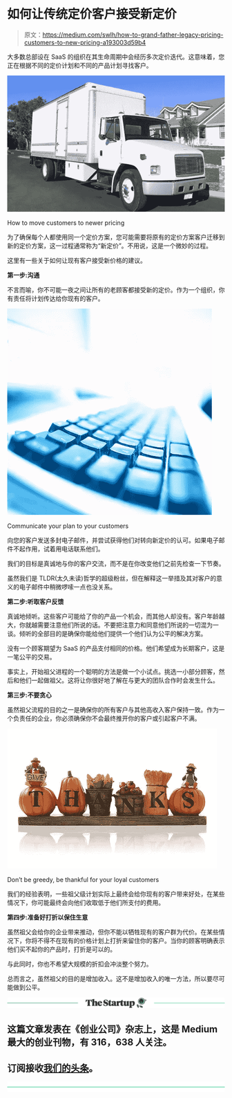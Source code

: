 # 如何让传统定价客户接受新定价

> 原文：<https://medium.com/swlh/how-to-grand-father-legacy-pricing-customers-to-new-pricing-a193003d59b4>

大多数总部设在 SaaS 的组织在其生命周期中会经历多次定价迭代。这意味着，您正在根据不同的定价计划和不同的产品计划寻找客户。

![](img/6c97dcb0590d2066405f3ac40822d42c.png)

How to move customers to newer pricing

为了确保每个人都使用同一个定价方案，您可能需要将原有的定价方案客户迁移到新的定价方案，这一过程通常称为“新定价”。不用说，这是一个微妙的过程。

这里有一些关于如何让现有客户接受新价格的建议。

**第一步:沟通**

不言而喻，你不可能一夜之间让所有的老顾客都接受新的定价。作为一个组织，你有责任将计划传达给你现有的客户。

![](img/250c3e60324baf4a5a0e19579dca2dc8.png)

Communicate your plan to your customers

向您的客户发送多封电子邮件，并尝试获得他们对转向新定价的认可。如果电子邮件不起作用，试着用电话联系他们。

我们的目标是真诚地与你的客户交流，而不是在你改变他们之前先检查一下节奏。

虽然我们是 TLDR(太久未读)哲学的超级粉丝，但在解释这一举措及其对客户的意义的电子邮件中稍微啰嗦一点也没关系。

**第二步:听取客户反馈**

真诚地倾听。这些客户可能给了你的产品一个机会，而其他人却没有。客户年龄越大，你就越需要注意他们所说的话。不要把注意力和同意他们所说的一切混为一谈。倾听的全部目的是确保你能给他们提供一个他们认为公平的解决方案。

没有一个顾客期望为 SaaS 的产品支付相同的价格。他们希望成为长期客户，这是一笔公平的交易。

事实上，开始祖父进程的一个聪明的方法是做一个小试点。挑选一小部分顾客，然后和他们一起做祖父。这将让你很好地了解在与更大的团队合作时会发生什么。

**第三步:不要贪心**

虽然祖父流程的目的之一是确保你的所有客户与其他高收入客户保持一致。作为一个负责任的企业，你必须确保你不会最终推开你的客户或引起客户不满。

![](img/457ebae952ebe08a1e7eb655275171a7.png)

Don’t be greedy, be thankful for your loyal customers

我们的经验表明，一些祖父级计划实际上最终会给你现有的客户带来好处，在某些情况下，你可能最终会向他们收取低于他们所支付的费用。

**第四步:准备好打折以保住生意**

虽然祖父会给你的企业带来推动，但你不能以牺牲现有的客户群为代价。在某些情况下，你将不得不在现有的价格计划上打折来留住你的客户。当你的顾客明确表示他们买不起你的产品时，打折是可以的。

与此同时，你也不希望大规模的折扣会冲淡整个努力。

总而言之，虽然祖父的目的是增加收入。这不是增加收入的唯一方法，所以要尽可能做到公平。

[![](img/308a8d84fb9b2fab43d66c117fcc4bb4.png)](https://medium.com/swlh)

## 这篇文章发表在《创业公司》杂志上，这是 Medium 最大的创业刊物，有 316，638 人关注。

## 订阅接收[我们的头条](http://growthsupply.com/the-startup-newsletter/)。

[![](img/b0164736ea17a63403e660de5dedf91a.png)](https://medium.com/swlh)